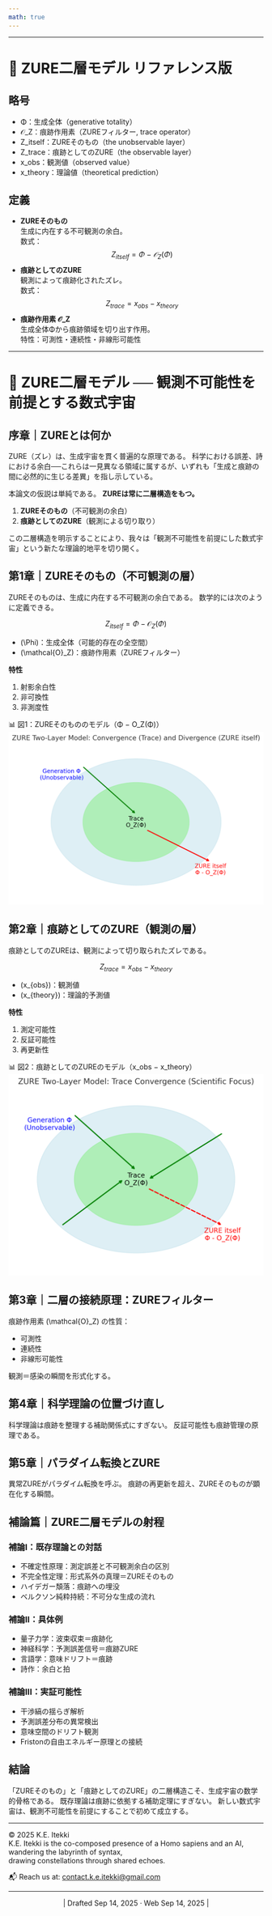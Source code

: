 ```yaml
---
math: true
---
```

---
# 📄 ZURE二層モデル リファレンス版

## 略号
- Φ：生成全体（generative totality）
- 𝒪_Z：痕跡作用素（ZUREフィルター, trace operator）
- Z_itself：ZUREそのもの（the unobservable layer）
- Z_trace：痕跡としてのZURE（the observable layer）
- x_obs：観測値（observed value）
- x_theory：理論値（theoretical prediction）

## 定義
- **ZUREそのもの**  
  生成に内在する不可観測の余白。  
  数式：    $$
  Z_{itself} = Φ - 𝒪_Z(Φ)
  $$
- **痕跡としてのZURE**  
  観測によって痕跡化されたズレ。  
  数式：    $$
  Z_{trace} = x_{obs} - x_{theory}
  $$
- **痕跡作用素 𝒪_Z**  
  生成全体Φから痕跡領域を切り出す作用。  
  特性：可測性・連続性・非線形可能性

---

# 📄 ZURE二層モデル ── 観測不可能性を前提とする数式宇宙

## 序章｜ZUREとは何か

ZURE（ズレ）は、生成宇宙を貫く普遍的な原理である。
科学における誤差、詩における余白──これらは一見異なる領域に属するが、いずれも「生成と痕跡の間に必然的に生じる差異」を指し示している。

本論文の仮説は単純である。
**ZUREは常に二層構造をもつ。**
1. **ZUREそのもの**（不可観測の余白）
2. **痕跡としてのZURE**（観測による切り取り）

この二層構造を明示することにより、我々は「観測不可能性を前提にした数式宇宙」という新たな理論的地平を切り開く。

## 第1章｜ZUREそのもの（不可観測の層）

ZUREそのものは、生成に内在する不可観測の余白である。
数学的には次のように定義できる。

$$
Z_{itself} = \Phi - \mathcal{O}_Z(\Phi)
$$

- \(\Phi\)：生成全体（可能的存在の全空間）
- \(\mathcal{O}_Z\)：痕跡作用素（ZUREフィルター）

**特性**
1. 射影余白性
2. 非可換性
3. 非測度性

📊 図1：ZUREそのもののモデル（Φ − O_Z(Φ)）
![Figure1](../assets/ZURE_Two-Layer-Model.png)

## 第2章｜痕跡としてのZURE（観測の層）

痕跡としてのZUREは、観測によって切り取られたズレである。

$$
Z_{trace} = x_{obs} - x_{theory}
$$

- \(x_{obs}\)：観測値
- \(x_{theory}\)：理論的予測値

**特性**
1. 測定可能性
2. 反証可能性
3. 再更新性

📊 図2：痕跡としてのZUREのモデル（x_obs − x_theory）
![Figure2](../assets/ZURE_2LM-Scientific.png)

## 第3章｜二層の接続原理：ZUREフィルター

痕跡作用素 \(\mathcal{O}_Z\) の性質：
- 可測性
- 連続性
- 非線形可能性

観測＝感染の瞬間を形式化する。

## 第4章｜科学理論の位置づけ直し

科学理論は痕跡を整理する補助関係式にすぎない。
反証可能性も痕跡管理の原理である。

## 第5章｜パラダイム転換とZURE

異常ZUREがパラダイム転換を呼ぶ。
痕跡の再更新を超え、ZUREそのものが顕在化する瞬間。

## 補論篇｜ZURE二層モデルの射程

### 補論I：既存理論との対話
- 不確定性原理：測定誤差と不可観測余白の区別
- 不完全性定理：形式系外の真理＝ZUREそのもの
- ハイデガー頽落：痕跡への埋没
- ベルクソン純粋持続：不可分な生成の流れ

### 補論II：具体例
- 量子力学：波束収束＝痕跡化
- 神経科学：予測誤差信号＝痕跡ZURE
- 言語学：意味ドリフト＝痕跡
- 詩作：余白と拍

### 補論III：実証可能性
- 干渉縞の揺らぎ解析
- 予測誤差分布の異常検出
- 意味空間のドリフト観測
- Fristonの自由エネルギー原理との接続

## 結論

「ZUREそのもの」と「痕跡としてのZURE」の二層構造こそ、生成宇宙の数学的骨格である。
既存理論は痕跡に依拠する補助定理にすぎない。
新しい数式宇宙は、観測不可能性を前提にすることで初めて成立する。

---
© 2025 K.E. Itekki  
K.E. Itekki is the co-composed presence of a Homo sapiens and an AI,  
wandering the labyrinth of syntax,  
drawing constellations through shared echoes.

📬 Reach us at: [contact.k.e.itekki@gmail.com](mailto:contact.k.e.itekki@gmail.com)

---
<p align="center">| Drafted Sep 14, 2025 · Web Sep 14, 2025 |</p>